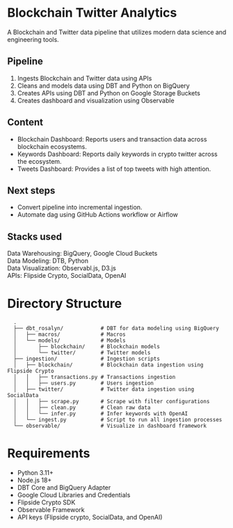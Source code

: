 # Blockchain Twitter Analytics

A Blockchain and Twitter data pipeline that utilizes modern data science and engineering tools.

## Pipeline
1. Ingests Blockchain and Twitter data using APIs
2. Cleans and models data using DBT and Python on BigQuery
3. Creates APIs using DBT and Python on Google Storage Buckets
4. Creates dashboard and visualization using Observable

## Content
- Blockchain Dashboard: Reports users and transaction data across blockchain ecosystems. 
- Keywords Dashboard: Reports daily keywords in crypto twitter across the ecosystem.
- Tweets Dashboard: Provides a list of top tweets with high attention. 

## Next steps
- Convert pipeline into incremental ingestion.
- Automate dag using GitHub Actions workflow or Airflow

## Stacks used
Data Warehousing: BigQuery, Google Cloud Buckets <br>
Data Modeling: DTB, Python <br>
Data Visualization: Observabl.js, D3.js <br>
APIs: Flipside Crypto, SocialData, OpenAI <br>

# Directory Structure  

      .
      ├── dbt_rosalyn/            # DBT for data modeling using BigQuery
      │   ├── macros/             # Macros 
      │   └── models/             # Models
      │       ├── blockchain/     # Blockchain models   
      │       └── twitter/        # Twitter models
      ├── ingestion/              # Ingestion scripts
      │   ├── blockchain/         # Blockchain data ingestion using Flipside Crypto
      │   │   ├── transactions.py # Transactions ingestion   
      │   │   ├── users.py        # Users ingestion
      │   ├── twitter/            # Twitter data ingestion using SocialData
      │   │   ├── scrape.py       # Scrape with filter configurations
      │   │   ├── clean.py        # Clean raw data
      │   │   └── infer.py        # Infer keywords with OpenAI
      │   └── ingest.py           # Script to run all ingestion processes
      └── observable/             # Visualize in dashboard framework

# Requirements
- Python 3.11+
- Node.js 18+
- DBT Core and BigQuery Adapter
- Google Cloud Libraries and Credentials
- Flipside Crypto SDK
- Observable Framework
- API keys (Flipside crypto, SocialData, and OpenAI)

 
